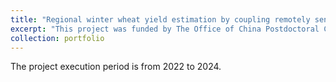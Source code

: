 ```yaml
---
title: "Regional winter wheat yield estimation by coupling remotely sensed sun-induced chlorophyll fluorescence data and crop growth model. (Funding Agency: The Office of China Postdoctoral Council)"
excerpt: "This project was funded by The Office of China Postdoctoral Council (OCPC) in 2022"
collection: portfolio
---
```


The project execution period is from 2022 to 2024.
